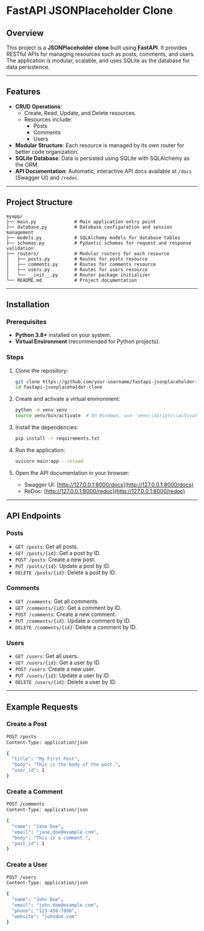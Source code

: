 # FastAPI JSONPlaceholder Clone

## Overview

This project is a **JSONPlaceholder clone** built using **FastAPI**. It provides RESTful APIs for managing resources such as posts, comments, and users. The application is modular, scalable, and uses SQLite as the database for data persistence.

---

## Features

- **CRUD Operations**:
  - Create, Read, Update, and Delete resources.
  - Resources include:
    - Posts
    - Comments
    - Users
- **Modular Structure**: Each resource is managed by its own router for better code organization.
- **SQLite Database**: Data is persisted using SQLite with SQLAlchemy as the ORM.
- **API Documentation**: Automatic, interactive API docs available at `/docs` (Swagger UI) and `/redoc`.

---

## Project Structure

```
myapp/
├── main.py              # Main application entry point
├── database.py          # Database configuration and session management
├── models.py            # SQLAlchemy models for database tables
├── schemas.py           # Pydantic schemas for request and response validation
├── routers/             # Modular routers for each resource
│   ├── posts.py         # Routes for posts resource
│   ├── comments.py      # Routes for comments resource
│   ├── users.py         # Routes for users resource
│   └── __init__.py      # Router package initializer
└── README.md            # Project documentation
```

---

## Installation

### Prerequisites

- **Python 3.8+** installed on your system.
- **Virtual Environment** (recommended for Python projects).

### Steps

1. Clone the repository:
   ```bash
   git clone https://github.com/your-username/fastapi-jsonplaceholder-clone.git
   cd fastapi-jsonplaceholder-clone
   ```

2. Create and activate a virtual environment:
   ```bash
   python -m venv venv
   source venv/bin/activate  # On Windows, use `venv\\Scripts\\activate`
   ```

3. Install the dependencies:
   ```bash
   pip install -r requirements.txt
   ```

4. Run the application:
   ```bash
   uvicorn main:app --reload
   ```

5. Open the API documentation in your browser:
   - Swagger UI: [http://127.0.0.1:8000/docs](http://127.0.0.1:8000/docs)
   - ReDoc: [http://127.0.0.1:8000/redoc](http://127.0.0.1:8000/redoc)

---

## API Endpoints

### **Posts**
- `GET /posts`: Get all posts.
- `GET /posts/{id}`: Get a post by ID.
- `POST /posts`: Create a new post.
- `PUT /posts/{id}`: Update a post by ID.
- `DELETE /posts/{id}`: Delete a post by ID.

### **Comments**
- `GET /comments`: Get all comments.
- `GET /comments/{id}`: Get a comment by ID.
- `POST /comments`: Create a new comment.
- `PUT /comments/{id}`: Update a comment by ID.
- `DELETE /comments/{id}`: Delete a comment by ID.

### **Users**
- `GET /users`: Get all users.
- `GET /users/{id}`: Get a user by ID.
- `POST /users`: Create a new user.
- `PUT /users/{id}`: Update a user by ID.
- `DELETE /users/{id}`: Delete a user by ID.

---

## Example Requests

### Create a Post
```bash
POST /posts
Content-Type: application/json

{
  "title": "My First Post",
  "body": "This is the body of the post.",
  "user_id": 1
}
```

### Create a Comment
```bash
POST /comments
Content-Type: application/json

{
  "name": "Jane Doe",
  "email": "jane.doe@example.com",
  "body": "This is a comment.",
  "post_id": 1
}
```

### Create a User
```bash
POST /users
Content-Type: application/json

{
  "name": "John Doe",
  "email": "john.doe@example.com",
  "phone": "123-456-7890",
  "website": "johndoe.com"
}
```

